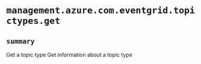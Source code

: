 # `management.azure.com.eventgrid.topictypes.get`

## `summary`
Get a topic type Get information about a topic type


